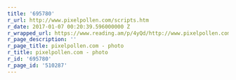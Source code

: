 ```yaml
---
title: '695780'
r_url: http://www.pixelpollen.com/scripts.htm
r_date: 2017-01-07 00:20:39.596000000 Z
r_wrapped_url: https://www.reading.am/p/4yQd/http://www.pixelpollen.com/scripts.htm
r_page_description: ''
r_page_title: pixelpollen.com - photo
r_title: pixelpollen.com - photo
r_id: '695780'
r_page_id: '510287'
---
```



